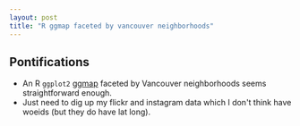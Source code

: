 ```yaml
---
layout: post
title: "R ggmap faceted by vancouver neighborhoods"
---
```


## Pontifications

* An R ```ggplot2``` [ggmap](https://github.com/dkahle/ggmap) faceted by Vancouver neighborhoods seems straightforward enough.
* Just need to dig up my flickr and instagram data which I don't think have woeids (but they do have lat long).